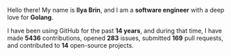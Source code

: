 Hello there! My name is **Ilya Brin**, and I am a **software engineer** with a deep love for **Golang**.

I have been using GitHub for the past **14 years**, and during that time, I have made **5436** contributions, opened **283** issues, submitted **169** pull requests, and contributed to **14** open-source projects.
